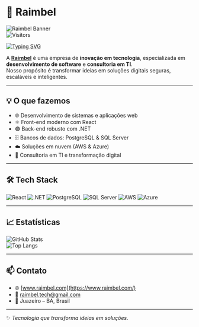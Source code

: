 # 🚀 Raimbel

![Raimbel Banner](https://link-da-sua-imagem-ou-gif.com/banner.png)  
![Visitors](https://visitor-badge.laobi.icu/badge?page_id=Raimbel.Raimbel)

[![Typing SVG](https://readme-typing-svg.demolab.com?font=Fira+Code&size=22&pause=1000&color=00C7F7&width=700&lines=Bem-vindo+ao+GitHub+da+Raimbel!;Inovação+%7C+Tecnologia+%7C+Soluções+Digitais)](https://git.io/typing-svg)

A **[Raimbel](https://www.raimbel.com/)** é uma empresa de **inovação em tecnologia**, especializada em **desenvolvimento de software** e **consultoria em TI**.  
Nosso propósito é transformar ideias em soluções digitais seguras, escaláveis e inteligentes.

---

## 💡 O que fazemos
- 🌐 Desenvolvimento de sistemas e aplicações web
- ⚛️ Front-end moderno com React
- 🟣 Back-end robusto com .NET
- 🗄️ Bancos de dados: PostgreSQL & SQL Server
- ☁️ Soluções em nuvem (AWS & Azure)
- 🔧 Consultoria em TI e transformação digital

---

## 🛠️ Tech Stack

![React](https://img.shields.io/badge/React-20232A?style=for-the-badge&logo=react&logoColor=61DAFB)
![.NET](https://img.shields.io/badge/.NET-512BD4?style=for-the-badge&logo=dotnet&logoColor=white)
![PostgreSQL](https://img.shields.io/badge/PostgreSQL-316192?style=for-the-badge&logo=postgresql&logoColor=white)
![SQL Server](https://img.shields.io/badge/SQL%20Server-CC2927?style=for-the-badge&logo=microsoftsqlserver&logoColor=white)
![AWS](https://img.shields.io/badge/AWS-232F3E?style=for-the-badge&logo=amazonaws&logoColor=white)
![Azure](https://img.shields.io/badge/Azure-0078D4?style=for-the-badge&logo=microsoftazure&logoColor=white)

---

## 📈 Estatísticas

![GitHub Stats](https://github-readme-stats.vercel.app/api?username=Raimbel&show_icons=true&theme=radical)  
![Top Langs](https://github-readme-stats.vercel.app/api/top-langs/?username=Raimbel&layout=compact&theme=radical)

---

## 📫 Contato
- 🌐 [www.raimbel.com](https://www.raimbel.com/)  
- 📧 raimbel.tech@gmail.com  
- 📍 Juazeiro – BA, Brasil  

---

✨ *Tecnologia que transforma ideias em soluções.*
